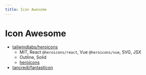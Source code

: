 ```yaml
---
title: Icon Awesome
---
```


# Icon Awesome

- [tailwindlabs/heroicons](https://github.com/tailwindlabs/heroicons)
  - MIT, React `@heroicons/react`, Vue `@heroicons/vue`, SVG, JSX
  - Outline, Solid
  - [heroicons](https://heroicons.com)
- [tancredi/fantasticon](https://github.com/tancredi/fantasticon)
